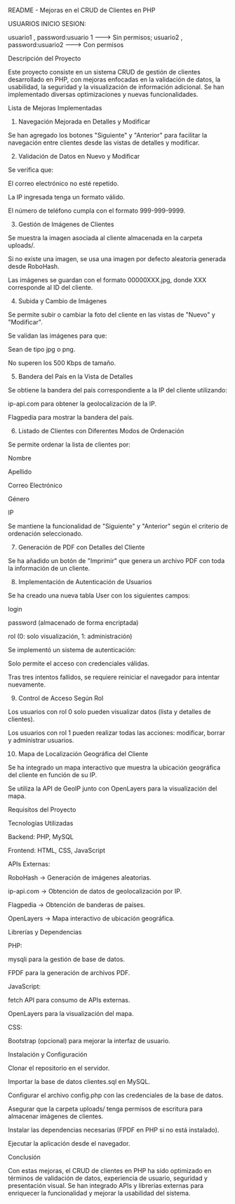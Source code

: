 README - Mejoras en el CRUD de Clientes en PHP

USUARIOS INICIO SESION:

usuario1 , password:usuario 1 ---> Sin permisos;
usuario2 , password:usuario2 ---> Con permisos



Descripción del Proyecto

Este proyecto consiste en un sistema CRUD de gestión de clientes desarrollado en PHP, con mejoras enfocadas en la validación de datos, la usabilidad, la seguridad y la visualización de información adicional. Se han implementado diversas optimizaciones y nuevas funcionalidades.

Lista de Mejoras Implementadas

1. Navegación Mejorada en Detalles y Modificar

Se han agregado los botones "Siguiente" y "Anterior" para facilitar la navegación entre clientes desde las vistas de detalles y modificar.

2. Validación de Datos en Nuevo y Modificar

Se verifica que:

El correo electrónico no esté repetido.

La IP ingresada tenga un formato válido.

El número de teléfono cumpla con el formato 999-999-9999.

3. Gestión de Imágenes de Clientes

Se muestra la imagen asociada al cliente almacenada en la carpeta uploads/.

Si no existe una imagen, se usa una imagen por defecto aleatoria generada desde RoboHash.

Las imágenes se guardan con el formato 00000XXX.jpg, donde XXX corresponde al ID del cliente.

4. Subida y Cambio de Imágenes

Se permite subir o cambiar la foto del cliente en las vistas de "Nuevo" y "Modificar".

Se validan las imágenes para que:

Sean de tipo jpg o png.

No superen los 500 Kbps de tamaño.

5. Bandera del País en la Vista de Detalles

Se obtiene la bandera del país correspondiente a la IP del cliente utilizando:

ip-api.com para obtener la geolocalización de la IP.

Flagpedia para mostrar la bandera del país.

6. Listado de Clientes con Diferentes Modos de Ordenación

Se permite ordenar la lista de clientes por:

Nombre

Apellido

Correo Electrónico

Género

IP

Se mantiene la funcionalidad de "Siguiente" y "Anterior" según el criterio de ordenación seleccionado.

7. Generación de PDF con Detalles del Cliente

Se ha añadido un botón de "Imprimir" que genera un archivo PDF con toda la información de un cliente.

8. Implementación de Autenticación de Usuarios

Se ha creado una nueva tabla User con los siguientes campos:

login

password (almacenado de forma encriptada)

rol (0: solo visualización, 1: administración)

Se implementó un sistema de autenticación:

Solo permite el acceso con credenciales válidas.

Tras tres intentos fallidos, se requiere reiniciar el navegador para intentar nuevamente.

9. Control de Acceso Según Rol

Los usuarios con rol 0 solo pueden visualizar datos (lista y detalles de clientes).

Los usuarios con rol 1 pueden realizar todas las acciones: modificar, borrar y administrar usuarios.

10. Mapa de Localización Geográfica del Cliente

Se ha integrado un mapa interactivo que muestra la ubicación geográfica del cliente en función de su IP.

Se utiliza la API de GeoIP junto con OpenLayers para la visualización del mapa.

Requisitos del Proyecto

Tecnologías Utilizadas

Backend: PHP, MySQL

Frontend: HTML, CSS, JavaScript

APIs Externas:

RoboHash → Generación de imágenes aleatorias.

ip-api.com → Obtención de datos de geolocalización por IP.

Flagpedia → Obtención de banderas de países.

OpenLayers → Mapa interactivo de ubicación geográfica.

Librerías y Dependencias

PHP:

mysqli para la gestión de base de datos.

FPDF para la generación de archivos PDF.

JavaScript:

fetch API para consumo de APIs externas.

OpenLayers para la visualización del mapa.

CSS:

Bootstrap (opcional) para mejorar la interfaz de usuario.

Instalación y Configuración

Clonar el repositorio en el servidor.

Importar la base de datos clientes.sql en MySQL.

Configurar el archivo config.php con las credenciales de la base de datos.

Asegurar que la carpeta uploads/ tenga permisos de escritura para almacenar imágenes de clientes.

Instalar las dependencias necesarias (FPDF en PHP si no está instalado).

Ejecutar la aplicación desde el navegador.

Conclusión

Con estas mejoras, el CRUD de clientes en PHP ha sido optimizado en términos de validación de datos, experiencia de usuario, seguridad y presentación visual. Se han integrado APIs y librerías externas para enriquecer la funcionalidad y mejorar la usabilidad del sistema.

